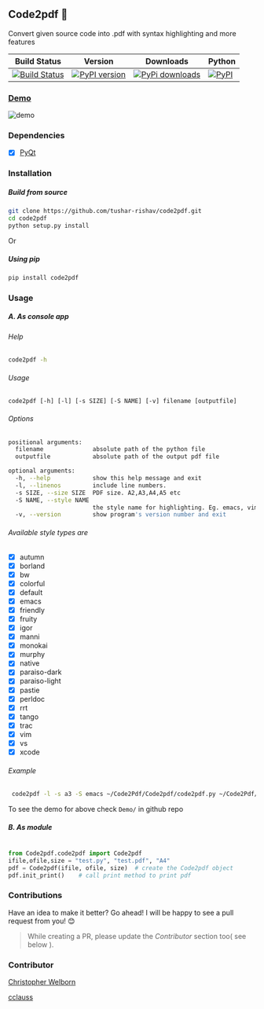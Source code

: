 ## Code2pdf :fax:
Convert given source code into .pdf with syntax highlighting and more features

| Build Status | Version | Downloads | Python   |
| ------------ |---------|-----------|----------|
| [![Build Status](https://travis-ci.org/tushar-rishav/code2pdf.svg?branch=master)](https://travis-ci.org/tushar-rishav/code2pdf)|[![PyPI version](https://badge.fury.io/py/Code2pdf.svg)](http://badge.fury.io/py/Code2pdf)| [![PyPi downloads](https://img.shields.io/pypi/dw/code2pdf.svg)](https://pypi.python.org/pypi/Code2pdf)|[![PyPI](https://img.shields.io/pypi/pyversions/Code2pdf.svg)](https://pypi.python.org/pypi/Py2pdf)

### [Demo](https://cloud.githubusercontent.com/assets/7397433/10060934/645a3cc6-6272-11e5-9ebb-a1ac24c86d67.gif)
![demo](https://cloud.githubusercontent.com/assets/7397433/10060934/645a3cc6-6272-11e5-9ebb-a1ac24c86d67.gif)

### Dependencies
- [x] [PyQt](http://www.riverbankcomputing.com/software/pyqt/download)

### Installation

##### Build from source

```sh
git clone https://github.com/tushar-rishav/code2pdf.git
cd code2pdf
python setup.py install

```
Or

##### Using pip

```sh
pip install code2pdf

```
### Usage

##### A. As console app

###### Help

```sh
code2pdf -h

```
###### Usage
 ` code2pdf [-h] [-l] [-s SIZE] [-S NAME] [-v] filename [outputfile] `

###### Options

```sh
positional arguments:
  filename              absolute path of the python file
  outputfile            absolute path of the output pdf file

optional arguments:
  -h, --help            show this help message and exit
  -l, --linenos         include line numbers.
  -s SIZE, --size SIZE  PDF size. A2,A3,A4,A5 etc
  -S NAME, --style NAME
                        the style name for highlighting. Eg. emacs, vim style etc.
  -v, --version         show program's version number and exit

```
###### Available style types are

- [x] autumn
- [x] borland
- [x] bw
- [x] colorful
- [x] default
- [x] emacs
- [x] friendly
- [x] fruity
- [x] igor
- [x] manni
- [x] monokai
- [x] murphy
- [x] native
- [x] paraiso-dark
- [x] paraiso-light
- [x] pastie
- [x] perldoc
- [x] rrt
- [x] tango
- [x] trac
- [x] vim
- [x] vs
- [x] xcode

###### Example
```sh
 code2pdf -l -s a3 -S emacs ~/Code2Pdf/Code2pdf/code2pdf.py ~/Code2Pdf/Demo/demo.pdf

```
To see the demo for above check `Demo/` in github repo

##### B. As module

```py
	
from Code2pdf.code2pdf import Code2pdf
ifile,ofile,size = "test.py", "test.pdf", "A4"
pdf = Code2pdf(ifile, ofile, size)	# create the Code2pdf object
pdf.init_print()	# call print method to print pdf

```

### Contributions

Have an idea to make it better? Go ahead! I will be happy to see a pull request from you! :blush:
>While creating a PR, please update the *Contributor* section too( see below ). 

### Contributor
[Christopher Welborn](https://github.com/cjwelborn)

[cclauss](https://github.com/cclauss)

